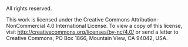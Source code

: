 All rights reserved.

This work is licensed under the Creative Commons Attribution-NonCommercial 4.0 International License.
To view a copy of this license, visit http://creativecommons.org/licenses/by-nc/4.0/ or 
send a letter to Creative Commons, PO Box 1866, Mountain View, CA 94042, USA.
